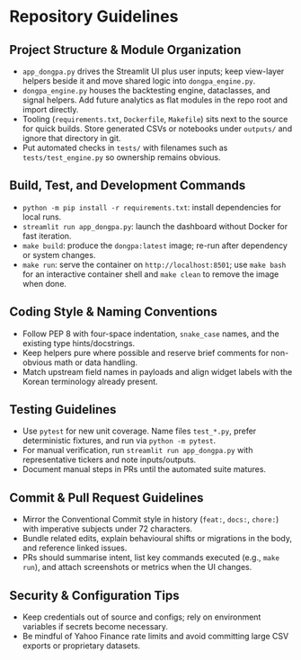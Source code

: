 # Repository Guidelines

## Project Structure & Module Organization
- `app_dongpa.py` drives the Streamlit UI plus user inputs; keep view-layer helpers beside it and move shared logic into `dongpa_engine.py`.
- `dongpa_engine.py` houses the backtesting engine, dataclasses, and signal helpers. Add future analytics as flat modules in the repo root and import directly.
- Tooling (`requirements.txt`, `Dockerfile`, `Makefile`) sits next to the source for quick builds. Store generated CSVs or notebooks under `outputs/` and ignore that directory in git.
- Put automated checks in `tests/` with filenames such as `tests/test_engine.py` so ownership remains obvious.

## Build, Test, and Development Commands
- `python -m pip install -r requirements.txt`: install dependencies for local runs.
- `streamlit run app_dongpa.py`: launch the dashboard without Docker for fast iteration.
- `make build`: produce the `dongpa:latest` image; re-run after dependency or system changes.
- `make run`: serve the container on `http://localhost:8501`; use `make bash` for an interactive container shell and `make clean` to remove the image when done.

## Coding Style & Naming Conventions
- Follow PEP 8 with four-space indentation, `snake_case` names, and the existing type hints/docstrings.
- Keep helpers pure where possible and reserve brief comments for non-obvious math or data handling.
- Match upstream field names in payloads and align widget labels with the Korean terminology already present.

## Testing Guidelines
- Use `pytest` for new unit coverage. Name files `test_*.py`, prefer deterministic fixtures, and run via `python -m pytest`.
- For manual verification, run `streamlit run app_dongpa.py` with representative tickers and note inputs/outputs.
- Document manual steps in PRs until the automated suite matures.

## Commit & Pull Request Guidelines
- Mirror the Conventional Commit style in history (`feat:`, `docs:`, `chore:`) with imperative subjects under 72 characters.
- Bundle related edits, explain behavioural shifts or migrations in the body, and reference linked issues.
- PRs should summarise intent, list key commands executed (e.g., `make run`), and attach screenshots or metrics when the UI changes.

## Security & Configuration Tips
- Keep credentials out of source and configs; rely on environment variables if secrets become necessary.
- Be mindful of Yahoo Finance rate limits and avoid committing large CSV exports or proprietary datasets.
